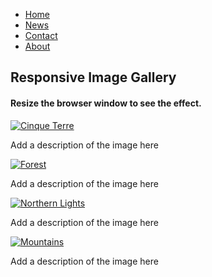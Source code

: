 -   [Home](#home)
-   [News](#news)
-   [Contact](#contact)
-   [About](#about)

Responsive Image Gallery
------------------------

#### Resize the browser window to see the effect.

[![Cinque Terre](https://www.w3schools.com/css/img_5terre.jpg)](https://www.w3schools.com/css/img_5terre.jpg)

Add a description of the image here

[![Forest](https://www.w3schools.com/css/img_forest.jpg)](https://www.w3schools.com/css/img_forest.jpg)

Add a description of the image here

[![Northern Lights](https://www.w3schools.com/css/img_lights.jpg)](https://www.w3schools.com/css/img_lights.jpg)

Add a description of the image here

[![Mountains](https://www.w3schools.com/css/img_mountains.jpg)](https://www.w3schools.com/css/img_mountains.jpg)

Add a description of the image here
